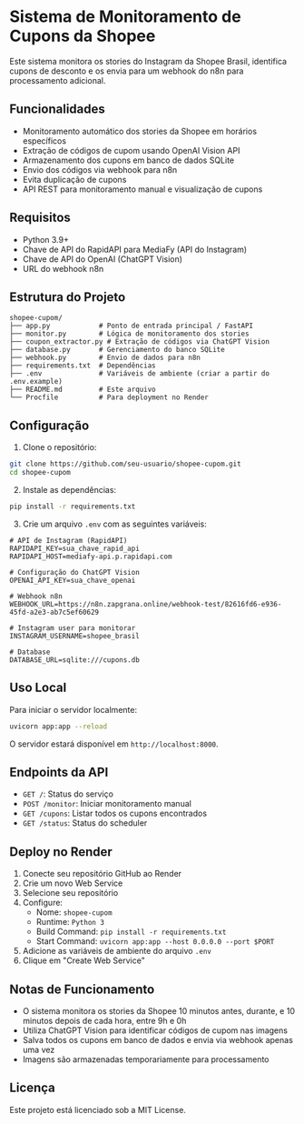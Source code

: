 # Sistema de Monitoramento de Cupons da Shopee

Este sistema monitora os stories do Instagram da Shopee Brasil, identifica cupons de desconto e os envia para um webhook do n8n para processamento adicional.

## Funcionalidades

- Monitoramento automático dos stories da Shopee em horários específicos
- Extração de códigos de cupom usando OpenAI Vision API
- Armazenamento dos cupons em banco de dados SQLite
- Envio dos códigos via webhook para n8n
- Evita duplicação de cupons
- API REST para monitoramento manual e visualização de cupons

## Requisitos

- Python 3.9+
- Chave de API do RapidAPI para MediaFy (API do Instagram)
- Chave de API do OpenAI (ChatGPT Vision)
- URL do webhook n8n

## Estrutura do Projeto

```
shopee-cupom/
├── app.py            # Ponto de entrada principal / FastAPI
├── monitor.py        # Lógica de monitoramento dos stories
├── coupon_extractor.py # Extração de códigos via ChatGPT Vision
├── database.py       # Gerenciamento do banco SQLite
├── webhook.py        # Envio de dados para n8n
├── requirements.txt  # Dependências
├── .env              # Variáveis de ambiente (criar a partir do .env.example)
├── README.md         # Este arquivo
└── Procfile          # Para deployment no Render
```

## Configuração

1. Clone o repositório:
```bash
git clone https://github.com/seu-usuario/shopee-cupom.git
cd shopee-cupom
```

2. Instale as dependências:
```bash
pip install -r requirements.txt
```

3. Crie um arquivo `.env` com as seguintes variáveis:
```
# API de Instagram (RapidAPI)
RAPIDAPI_KEY=sua_chave_rapid_api
RAPIDAPI_HOST=mediafy-api.p.rapidapi.com

# Configuração do ChatGPT Vision
OPENAI_API_KEY=sua_chave_openai

# Webhook n8n
WEBHOOK_URL=https://n8n.zapgrana.online/webhook-test/82616fd6-e936-45fd-a2e3-ab7c5ef60629

# Instagram user para monitorar
INSTAGRAM_USERNAME=shopee_brasil

# Database
DATABASE_URL=sqlite:///cupons.db
```

## Uso Local

Para iniciar o servidor localmente:

```bash
uvicorn app:app --reload
```

O servidor estará disponível em `http://localhost:8000`.

## Endpoints da API

- `GET /`: Status do serviço
- `POST /monitor`: Iniciar monitoramento manual
- `GET /cupons`: Listar todos os cupons encontrados
- `GET /status`: Status do scheduler

## Deploy no Render

1. Conecte seu repositório GitHub ao Render
2. Crie um novo Web Service
3. Selecione seu repositório
4. Configure:
   - Nome: `shopee-cupom`
   - Runtime: `Python 3`
   - Build Command: `pip install -r requirements.txt`
   - Start Command: `uvicorn app:app --host 0.0.0.0 --port $PORT`
5. Adicione as variáveis de ambiente do arquivo `.env`
6. Clique em "Create Web Service"

## Notas de Funcionamento

- O sistema monitora os stories da Shopee 10 minutos antes, durante, e 10 minutos depois de cada hora, entre 9h e 0h
- Utiliza ChatGPT Vision para identificar códigos de cupom nas imagens
- Salva todos os cupons em banco de dados e envia via webhook apenas uma vez
- Imagens são armazenadas temporariamente para processamento

## Licença

Este projeto está licenciado sob a MIT License. 